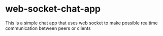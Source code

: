 # web-socket-chat-app
This is a simple chat app that uses web socket to make possible realtime communication between peers or clients
